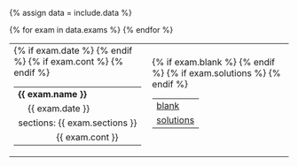 {% assign data = include.data %}
<table class="asst-table">
{% for exam in data.exams %}
<tr>
	<td> 
		<table class="inner">
		    <tr>
			    <td><b>{{ exam.name }}</b></td>
			</tr>
			{% if exam.date %}
			<tr>
			    <td> &nbsp; &nbsp; {{ exam.date }}</td>
			</tr>
			{% endif %}
			<tr>
			    <td>sections: {{ exam.sections }}</td>
			</tr>
		    {% if exam.cont %}
			<tr>
			    <td>&nbsp; &nbsp; &nbsp; &nbsp; &nbsp; &nbsp; &nbsp; &nbsp;  {{ exam.cont }}</td>
			</tr>
			{% endif %}
		</table>
	</td>
	<td> 
		<table class="inner">
		  {% if exam.blank %}
		  <tr>
			    <td><a href="{{ data.home }}/{{ exam.blank }}">blank</a></td>
			</tr>
			{% endif %}
		  {% if exam.solutions %}
			<tr>
			    <td><a href="{{ data.home }}/{{ exam.solutions }}">solutions</a></td>
			</tr>
			{% endif %}
		</table>
		<div style="padding-bottom: 10px"></div>
	</td>
</tr>
{% endfor %}
</table>
